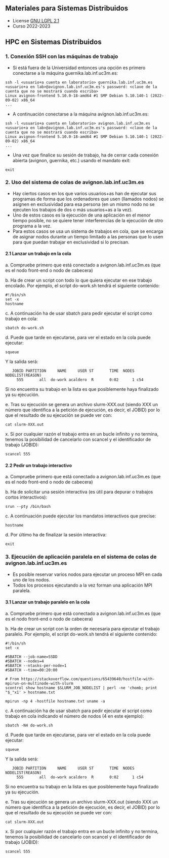 ## Materiales para Sistemas Distribuidos

<html>
<ul>
<li> License <a href="https://github.com/acaldero/uc3m_ssdd/blob/main/LICENSE">GNU LGPL 2.1</a> </li>
<li> Curso 2022-2023</li>
</ul>
</html>


## HPC en Sistemas Distribuidos


### 1. Conexión SSH con las máquinas de trabajo

* Si está fuera de la Universidad entonces una opción es primero conectarse a la máquina guernika.lab.inf.uc3m.es:
```
ssh -l <usuario+a cuenta en laboratorio> guernika.lab.inf.uc3m.es
<usuario+a en lab>@avignon.lab.inf.uc3m.es's password: <clave de la cuenta que no se mostrará cuando escriba>
Linux avignon-frontend 5.10.0-18-amd64 #1 SMP Debian 5.10.140-1 (2022-09-02) x86_64
...
```

* A continuación conectarse a la máquina avignon.lab.inf.uc3m.es:
```
ssh -l <usuario+a cuenta en laboratorio> avignon.lab.inf.uc3m.es
<usuario+a en lab>@avignon.lab.inf.uc3m.es's password: <clave de la cuenta que no se mostrará cuando escriba>
Linux avignon-frontend 5.10.0-18-amd64 #1 SMP Debian 5.10.140-1 (2022-09-02) x86_64
...
```

* Una vez que finalice su sesión de trabajo, ha de cerrar cada conexión abierta (avignon, guernika, etc.) usando el mandato exit:
```
exit
```


### 2. Uso del sistema de colas de avignon.lab.inf.uc3m.es

* Hay ciertos casos en los que varios usuarios+as han de ejecutar sus programas de forma que los ordenadores que usen (llamados nodos) se asignen en exclusividad para esa persona (en un mismo nodo no se ejecuten los trabajos de dos o más usuarios+as a la vez).
* Uno de estos casos es la ejecución de una aplicación en el menor tiempo posible, no se quiere tener interferencias de la ejecución de otro programa a la vez.
* Para estos casos se usa un sistema de trabajos en cola, que se encarga de asignar nodos durante un tiempo limitado a las personas que lo usen para que puedan trabajar en exclusividad si lo precisan.

#### 2.1 Lanzar un trabajo en la cola
  a. Compruebe primero que está conectado a avignon.lab.inf.uc3m.es (que es el nodo front-end o nodo de cabecera)
  
  b. Ha de crear un script con todo lo que quiera ejecutar en ese trabajo encolado.
     Por ejemplo, el script do-work.sh tendrá el siguiente contenido:
```
#!/bin/sh
set -x
hostname
```

  c. A continuación ha de usar sbatch para pedir ejecutar el script como trabajo en cola:
```
sbatch do-work.sh
``` 

  d. Puede que tarde en ejecutarse, para ver el estado en la cola puede ejecutar:
```
squeue
```
Y la salida será:
```
   JOBID PARTITION     NAME     USER ST       TIME  NODES NODELIST(REASON)
     555       all  do-work acaldero  R       0:02      1 c54
```
Si no encuentra su trabajo en la lista es que posiblemente haya finalizado ya su ejecución.

  e. Tras su ejecución se genera un archivo slurm-XXX.out (siendo XXX un número que identifica a la petición de ejecución, es decir, el JOBID) por lo que el resultado de su ejecución se puede ver con:
```
cat slurm-XXX.out
```

  x. Si por cualquier razón el trabajo entra en un bucle infinito y no termina, tenemos la posibilidad de cancelarlo con scancel y el identificador de trabajo (JOBID):
```
scancel 555
```

#### 2.2 Pedir un trabajo interactivo
  a. Compruebe primero que está conectado a avignon.lab.inf.uc3m.es (que es el nodo front-end o nodo de cabecera)
  
  b. Ha de solicitar una sesión interactiva (es útil para depurar o trabajos cortos interactivos):
```
srun --pty /bin/bash
```

  c. A continuación puede ejecutar los mandatos interactivos que precise:
```
hostname
```

  d. Por último ha de finalizar la sesión interactiva:
```
exit
```


### 3. Ejecución de aplicación paralela en el sistema de colas de avignon.lab.inf.uc3m.es

* Es posible reservar varios nodos para ejecutar un proceso MPI en cada uno de los nodos.
* Todos los procesos ejecutando a la vez forman una aplicación MPI paralela.

#### 3.1 Lanzar un trabajo paralelo en la cola
  a. Compruebe primero que está conectado a avignon.lab.inf.uc3m.es (que es el nodo front-end o nodo de cabecera)
  
  b. Ha de crear un script con la orden de necesaria para ejecutar el trabajo paralelo.
     Por ejemplo, el script do-work.sh tendrá el siguiente contenido:
```
#!/bin/sh
set -x

#SBATCH --job-name=SSDD
#SBATCH --nodes=4
#SBATCH --ntasks-per-node=1
#SBATCH --time=00:20:00

# From https://stackoverflow.com/questions/65439640/hostfile-with-mpirun-on-multinode-with-slurm
scontrol show hostname $SLURM_JOB_NODELIST | perl -ne 'chomb; print "$_"x1' > hostname.txt

mpirun -np 4 -hostfile hostname.txt uname -a
```

  c. A continuación ha de usar sbatch para pedir ejecutar el script como trabajo en cola indicando el número de nodos (4 en este ejemplo):
```
sbatch -N4 do-work.sh
``` 

  d. Puede que tarde en ejecutarse, para ver el estado en la cola puede ejecutar:
```
squeue
```
Y la salida será:
```
   JOBID PARTITION     NAME     USER ST       TIME  NODES NODELIST(REASON)
     555       all  do-work acaldero  R       0:02      1 c54
```
Si no encuentra su trabajo en la lista es que posiblemente haya finalizado ya su ejecución.

  e. Tras su ejecución se genera un archivo slurm-XXX.out (siendo XXX un número que identifica a la petición de ejecución, es decir, el JOBID) por lo que el resultado de su ejecución se puede ver con:
```
cat slurm-XXX.out
```

  x. Si por cualquier razón el trabajo entra en un bucle infinito y no termina, tenemos la posibilidad de cancelarlo con scancel y el identificador de trabajo (JOBID):
```
scancel 555
```


